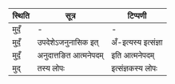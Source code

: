 | स्थिति | सूत्र | टिप्पणी |
| ----- | ------- | ------ |
| मुदँ॒ | - | - |
| मुदँ॒ | उपदेशेऽजनुनासिक इत् | अँ-इत्यस्य इत्संज्ञा |
| मुदँ॒ | अनुदात्तङित आत्मनेपदम् | इति आत्मनेपदम् |
| मुद् | तस्य लोपः | इत्संज्ञकस्य लोपः |
